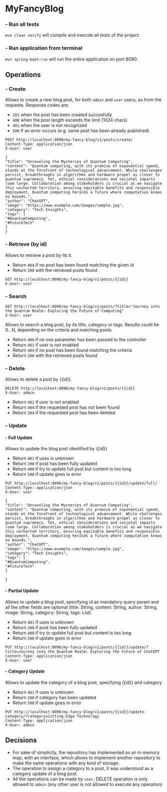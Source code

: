 # MyFancyBlog

### - Run all tests

`mvn clean verify` will compile and execute all tests of the project

### - Run application from terminal

`mvn spring-boot:run` will run the entire application on port 8090.

## Operations

### - Create

Allows to create a new blog post, for both `admin` and `user` users, as from the requests. Response codes are:

- `201` when the post has been created succesfully
- `400` when the post length exceeds the limit (1024 chars)
- `401` when the user is not recognized
- `500` if an error occurs (e.g. same post has been already published)

```
POST http://localhost:8090/my-fancy-blog/v1/posts/create/
Content-Type: application/json
X-User: user

{
"title": "Unraveling the Mysteries of Quantum Computing",
"content": "Quantum computing, with its promise of exponential speed, stands at the forefront of technological advancement. While challenges persist, breakthroughs in algorithms and hardware propel us closer to quantum supremacy. Yet, ethical considerations and societal impacts loom large. Collaboration among stakeholders is crucial as we navigate this uncharted territory, ensuring equitable benefits and responsible deployment. Quantum computing heralds a future where computation knows no bounds.",
"author": "ChatGPT",
"image": "https://www.example.com/images/sample.jpg",
"category": "Tech Insights",
"tags": [
"#QuantumComputing",
"#FutureTech"
]
}
```

### - Retrieve (by id)

Allows to retrieve a post by its it.

- Return `404` if no post has been found matching the given id
- Return `200` with the retrieved posts found

```
GET http://localhost:8090/my-fancy-blog/v1/posts/{{id}}
X-User: user
```

### - Search

````
GET http://localhost:8090/my-fancy-blog/v1/posts/?title="Journey into the Quantum Realm: Exploring the Future of Computing"
X-User: user
````

Allows to search a blog post, by its title, category or tags. Results could be 0...N, depending on the criteria and
matching posts.

- Return `400` if no one parameter has been passed to the controller
- Return `401` if user is not enabled
- Return `404` if no post has been found matching the criteria
- Return `200` with the retrieved posts found

### - Delete

Allows to delete a post by {{id}}.

```
DELETE http://localhost:8090/my-fancy-blog/v1/posts/{{id}}
X-User: admin
```

- Return `401` if user is not enabled
- Return `404` if the requested post has not been found
- Return `204` if the requested post has been deleted

### - Update

#### - Full Update
Allows to update the blog post identified by {{id}} 

- Return `401` if uses is unknown
- Return `200` if post has been fully updated
- Return `400` if try to update full post but content is too long
- Return `500` if update goes in error

```
PUT http://localhost:8090/my-fancy-blog/v1/posts/{{id}}/update/full/
Content-Type: application/json
X-User: user

{
"title": "Unraveling the Mysteries of Quantum Computing",
"content": "Quantum computing, with its promise of exponential speed, stands at the forefront of technological advancement. While challenges persist, breakthroughs in algorithms and hardware propel us closer to quantum supremacy. Yet, ethical considerations and societal impacts loom large. Collaboration among stakeholders is crucial as we navigate this uncharted territory, ensuring equitable benefits and responsible deployment. Quantum computing heralds a future where computation knows no bounds.",
"author": "ChatGPT",
"image": "https://www.example.com/images/sample.jpg",
"category": "Tech Insights",
"tags": [
"#QuantumComputing",
"#FutureTech" 
]

}
```

#### - Partial Update

Allows to update a blog post, specifying id as mandatory query param and all the other fields are optional
(title: String, content: String, author: String, image: String, category: String, tags: List<String>)

- Return `401` if uses is unknown
- Return `200` if post has been fully updated
- Return `400` if try to update full post but content is too long
- Return `500` if update goes in error

```
PUT http://localhost:8090/my-fancy-blog/v1/posts/{{id}}/update/?title=Journey into the Quantum Realm: Exploring the Future of ChatGPT
Content-Type: application/json
X-User: user
```

#### - Category Update

Allows to update the category of a blog post, specifying {{id}} and category

- Return `401` if uses is unknown
- Return `200` if category has been updated
- Return `500` if update goes in error

```
PUT http://localhost:8090/my-fancy-blog/v1/posts/{{id}}/update-category/?category=Cutting-Edge Technology
Content-Type: application/json
X-User: admin
```

## Decisions

- For sake of simplicity, the repository has implemented as an in memory map, with an interface, which allows to
  implement another repository to make the same operations with any kind of storage.
- The operation to assign a category to a post, it was understood as a category update of a blog post.
- All the operations can be made by `user`, DELETE operation is only allowed to `admin` (any other user is not allowed to execute any operation)
